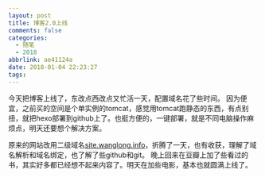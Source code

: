 ```yaml
---
layout: post
title: 博客2.0上线
comments: false
categories:
  - 随笔
  - 2018
abbrlink: ae41124a
date: 2018-01-04 22:23:27
tags:
---
```


今天把博客上线了，东改点西改点又忙活一天，配置域名花了些时间。
因为便宜，之前买的空间是个单实例的tomcat，感觉用tomcat跑静态的东西，有点别扭，就把hexo部署到github上了。也挺方便的，一键部署，就是不同电脑操作麻烦点，明天还要想个解决方案。

原来的网站改用二级域名[site.wanglong.info](http://site.wanglong.info)，折腾了一天，也有收获，理解了域名解析和域名绑定，也了解了些github和git。
晚上回来在豆瓣上加了些看过的书，其实好多都已经想不起来内容了。明天在加些电影，基本也就圆满上线了。